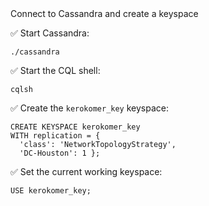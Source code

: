 <!-- CONTENT -->

<div class="step-title">Connect to Cassandra and create a keyspace</div>

✅ Start Cassandra:
```
./cassandra
```

✅ Start the CQL shell:
```
cqlsh
```

✅ Create the `kerokomer_key` keyspace:
```
CREATE KEYSPACE kerokomer_key
WITH replication = {
  'class': 'NetworkTopologyStrategy', 
  'DC-Houston': 1 };
```

✅ Set the current working keyspace:
```
USE kerokomer_key;
```

